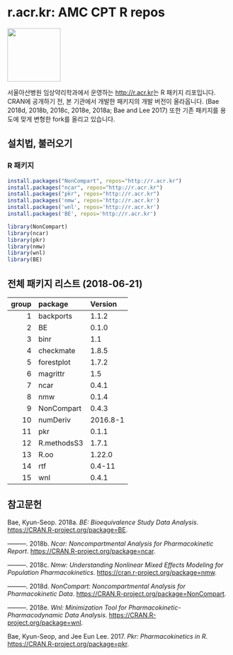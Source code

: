 r.acr.kr: AMC CPT R repos
================



[<img src="https://shanmdphd.github.io/hex/NonCompart.png" height="120"/>](https://github.com/asancpt/NonCompart)

서울아산병원 임상약리학과에서 운영하는 <http://r.acr.kr>는 R 패키지 리포입니다. CRAN에 공개하기 전, 본
기관에서 개발한 패키지의 개발 버전이 올라옵니다. (Bae 2018d, 2018b, 2018c, 2018e,
2018a; Bae and Lee 2017) 또한 기존 패키지를 용도에 맞게 변형한 fork를 올리고 있습니다.

## 설치법, 불러오기

### R 패키지

``` r
install.packages("NonCompart", repos="http://r.acr.kr")
install.packages("ncar", repos="http://r.acr.kr")
install.packages("pkr", repos="http://r.acr.kr")
install.packages('nmw', repos='http://r.acr.kr')
install.packages('wnl', repos='http://r.acr.kr')
install.packages('BE', repos='http://r.acr.kr')
```

``` r
library(NonCompart)
library(ncar)
library(pkr)
library(nmw)
library(wnl)
library(BE)
```

## 전체 패키지 리스트 (2018-06-21)

| group | package     | Version  |
| ----: | :---------- | :------- |
|     1 | backports   | 1.1.2    |
|     2 | BE          | 0.1.0    |
|     3 | binr        | 1.1      |
|     4 | checkmate   | 1.8.5    |
|     5 | forestplot  | 1.7.2    |
|     6 | magrittr    | 1.5      |
|     7 | ncar        | 0.4.1    |
|     8 | nmw         | 0.1.4    |
|     9 | NonCompart  | 0.4.3    |
|    10 | numDeriv    | 2016.8-1 |
|    11 | pkr         | 0.1.1    |
|    12 | R.methodsS3 | 1.7.1    |
|    13 | R.oo        | 1.22.0   |
|    14 | rtf         | 0.4-11   |
|    15 | wnl         | 0.4.1    |

## 참고문헌

<div id="refs" class="references">

<div id="ref-R-BE">

Bae, Kyun-Seop. 2018a. *BE: Bioequivalence Study Data Analysis*.
<https://CRAN.R-project.org/package=BE>.

</div>

<div id="ref-R-ncar">

———. 2018b. *Ncar: Noncompartmental Analysis for Pharmacokinetic
Report*. <https://CRAN.R-project.org/package=ncar>.

</div>

<div id="ref-R-nmw">

———. 2018c. *Nmw: Understanding Nonlinear Mixed Effects Modeling for
Population Pharmacokinetics*. <https://cran.r-project.org/package=nmw>.

</div>

<div id="ref-R-NonCompart">

———. 2018d. *NonCompart: Noncompartmental Analysis for Pharmacokinetic
Data*. <https://CRAN.R-project.org/package=NonCompart>.

</div>

<div id="ref-R-wnl">

———. 2018e. *Wnl: Minimization Tool for Pharmacokinetic-Pharmacodynamic
Data Analysis*. <https://CRAN.R-project.org/package=wnl>.

</div>

<div id="ref-R-pkr">

Bae, Kyun-Seop, and Jee Eun Lee. 2017. *Pkr: Pharmacokinetics in R*.
<https://CRAN.R-project.org/package=pkr>.

</div>

</div>
